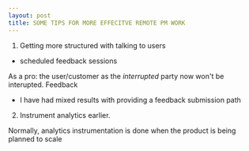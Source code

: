 ```yaml
---
layout: post
title: SOME TIPS FOR MORE EFFECITVE REMOTE PM WORK
---
```


1. Getting more structured with talking to users

- scheduled feedback sessions

As a pro: the user/customer as the _interrupted_ party now won't be interupted.  Feedback

- I have had mixed results with providing a feedback submission path


2. Instrument analytics earlier.

Normally, analytics instrumentation is done when the product is being planned to scale
